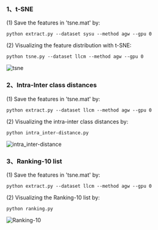 ### 1、t-SNE

(1) Save the features in 'tsne.mat' by:
```
python extract.py --dataset sysu --method agw --gpu 0
```

(2) Visualizing the feature distribution with t-SNE:
```
python tsne.py --dataset llcm --method agw --gpu 0
```
![tsne](.jpg)


### 2、Intra-Inter class distances

(1) Save the features in 'tsne.mat' by:
```
python extract.py --dataset llcm --method agw --gpu 0
```

(2) Visualizing the intra-inter class distances by:
```
python intra_inter-distance.py
```
![intra_inter-distance](https://github.com/ZYK100/LLCM/blob/main/Visualization/imgs/intra_inter.jpg)

### 3、Ranking-10 list

(1) Save the features in 'tsne.mat' by:
```
python extract.py --dataset llcm --method agw --gpu 0
```

(2) Visualizing the Ranking-10 list by:
```
python ranking.py
```
![Ranking-10](https://github.com/ZYK100/LLCM/blob/main/Visualization/imgs/ranking.jpg)
